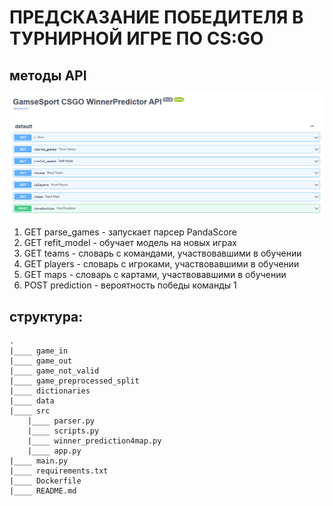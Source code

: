 # ПРЕДСКАЗАНИЕ ПОБЕДИТЕЛЯ В ТУРНИРНОЙ ИГРЕ ПО CS:GO

## методы API
<img src="api.png">

1. GET parse_games - запускает парсер PandaScore
2. GET refit_model - обучает модель на новых играх
3. GET teams - словарь с командами, участвовавшими в обучении
4. GET players - словарь с игроками, участвовавшими в обучении
5. GET maps - словарь с картами, участвовавшими в обучении
6. POST prediction  - вероятность победы команды 1

## структура:

```
.
|____ game_in
|____ game_out
|____ game_not_valid
|____ game_preprocessed_split
|____ dictionaries
|____ data
|____ src
    |____ parser.py
    |____ scripts.py
    |____ winner_prediction4map.py
    |____ app.py
|____ main.py
|____ requirements.txt
|____ Dockerfile
|____ README.md

```
